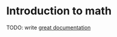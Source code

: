 # Introduction to math

TODO: write [great documentation](http://jacobian.org/writing/what-to-write/)
